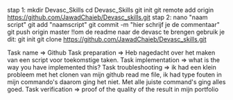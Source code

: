 stap 1: mkdir Devasc_Skills
        cd Devasc_Skills
        git init
        git remote add origin https://github.com/JawadChaieb/Devasc_skills.git
stap 2: nano "naam script"
    git add "naamscript"
    git commit -m "hier schrijf je de commentaar"
    git push origin master
!!om de readme naar de devasc te brengen gebruik je dit:
    git init
    git clone https://github.com/JawadChaieb/Devasc_skills.git





Task name => Github
Task preparation =>  Heb nagedacht over het maken van een script voor toekomstige taken.
Task implementation => what is the way you have implemented this? 
Task troubleshooting => ik had een klein probleem met het clonen van mijn github read me file, ik had type fouten in mijn commando's daarom ging het niet. Met alle juiste command's ging alles goed. 
Task verification => proof of the quality of the result in mijn portfolio
